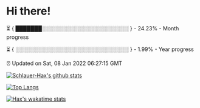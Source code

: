 # Hi there!

⏳ { ███████░░░░░░░░░░░░░░░░░░░░░░░ } - 24.23% - Month progress

⏳ { ░░░░░░░░░░░░░░░░░░░░░░░░░░░░░░ } - 1.99% - Year progress

⏰ Updated on Sat, 08 Jan 2022 06:27:15 GMT


[![Schlauer-Hax's github stats](https://github-readme-stats.vercel.app/api?username=Schlauer-Hax&show_icons=true&theme=dark&count_private=true)](https://github.com/Schlauer-Hax)


[![Top Langs](https://github-readme-stats.vercel.app/api/top-langs/?username=Schlauer-Hax&layout=compact&theme=dark)](https://github.com/Schlauer-Hax?tab=repositories)


[![Hax's wakatime stats](https://github-readme-stats.vercel.app/api/wakatime?username=Hax&theme=dark)](https://wakatime.com/@Hax)

